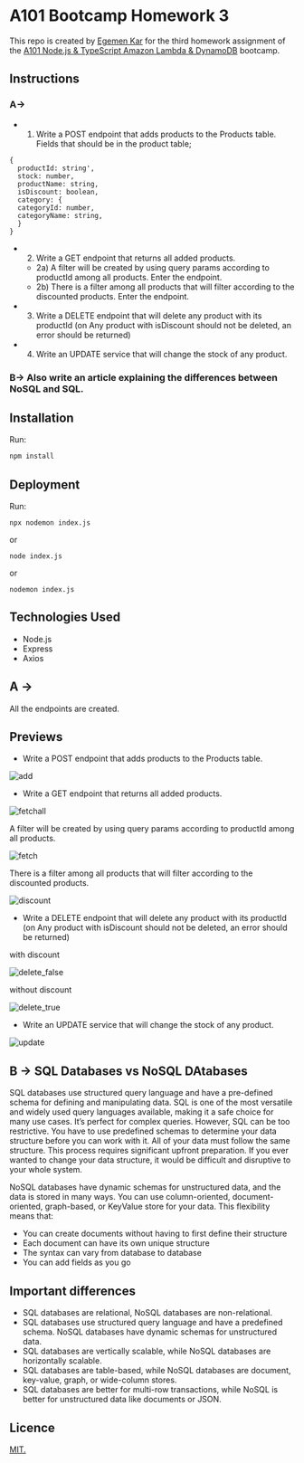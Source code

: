 # A101 Bootcamp Homework 3

This repo is created by [Egemen Kar](https://github.com/egemenkar) for the third homework assignment of the [A101 Node.js & TypeScript Amazon Lambda & DynamoDB](https://www.patika.dev/bootcamp/a101-amazon-lambda-dynamodb-bootcamp-node-js-typescript-programi) bootcamp.

## Instructions

### A→

- 1. Write a POST endpoint that adds products to the Products table.
     Fields that should be in the product table;

```
{
  productId: string',
  stock: number,
  productName: string,
  isDiscount: boolean,
  category: {
  categoryId: number,
  categoryName: string,
  }
}
```

- 2. Write a GET endpoint that returns all added products.

  - 2a) A filter will be created by using query params according to productId among all products.
    Enter the endpoint.
  - 2b) There is a filter among all products that will filter according to the discounted products.
    Enter the endpoint.

- 3. Write a DELETE endpoint that will delete any product with its productId (on
     Any product with isDiscount should not be deleted, an error should be returned)

- 4. Write an UPDATE service that will change the stock of any product.

### B→ Also write an article explaining the differences between NoSQL and SQL.

## Installation

Run:

```bash
npm install
```

## Deployment

Run:

```
npx nodemon index.js
```

or

```
node index.js
```

or

```
nodemon index.js
```

## Technologies Used

- Node.js
- Express
- Axios

## A →

All the endpoints are created.

## Previews

- Write a POST endpoint that adds products to the Products table.

![add](images/add.png)

- Write a GET endpoint that returns all added products.

![fetchall](images/fetchall.png)

A filter will be created by using query params according to productId among all products.

![fetch](images/fetch.png)

There is a filter among all products that will filter according to the discounted products.

![discount](images/discount.png)

- Write a DELETE endpoint that will delete any product with its productId (on
  Any product with isDiscount should not be deleted, an error should be returned)

with discount

![delete_false](images/delete_false.png)

without discount

![delete_true](images/delete_true.png)

- Write an UPDATE service that will change the stock of any product.

![update](images/update.png)

## B → SQL Databases vs NoSQL DAtabases

SQL databases use structured query language and have a pre-defined schema for defining and manipulating data. SQL is one of the most versatile and widely used query languages available, making it a safe choice for many use cases. It’s perfect for complex queries. However, SQL can be too restrictive. You have to use predefined schemas to determine your data structure before you can work with it. All of your data must follow the same structure. This process requires significant upfront preparation. If you ever wanted to change your data structure, it would be difficult and disruptive to your whole system.

NoSQL databases have dynamic schemas for unstructured data, and the data is stored in many ways. You can use column-oriented, document-oriented, graph-based, or KeyValue store for your data. This flexibility means that:

- You can create documents without having to first define their structure
- Each document can have its own unique structure
- The syntax can vary from database to database
- You can add fields as you go

## Important differences

- SQL databases are relational, NoSQL databases are non-relational.
- SQL databases use structured query language and have a predefined schema. NoSQL databases have dynamic schemas for unstructured data.
- SQL databases are vertically scalable, while NoSQL databases are horizontally scalable.
- SQL databases are table-based, while NoSQL databases are document, key-value, graph, or wide-column stores.
- SQL databases are better for multi-row transactions, while NoSQL is better for unstructured data like documents or JSON.

## Licence

[MIT.](license)
